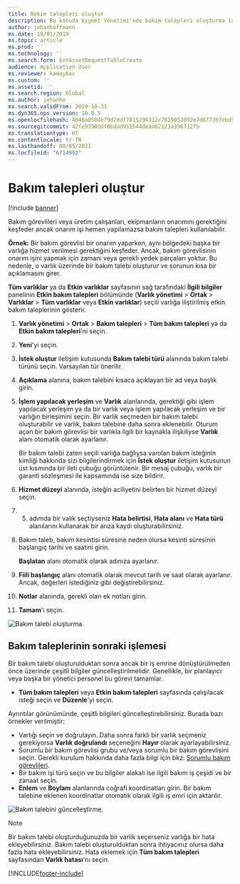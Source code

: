 ```yaml
---
title: Bakım talepleri oluştur
description: Bu konuda Kıymet Yönetimi'nde bakım talepleri oluşturma işlemi açıklanmaktadır.
author: johanhoffmann
ms.date: 10/01/2019
ms.topic: article
ms.prod: ''
ms.technology: ''
ms.search.form: EntAssetRequestTableCreate
audience: Application User
ms.reviewer: kamaybac
ms.custom: ''
ms.assetid: ''
ms.search.region: Global
ms.author: johanho
ms.search.validFrom: 2019-10-31
ms.dyn365.ops.version: 10.0.5
ms.openlocfilehash: 4b48a0504b79d2edf7815296312c7839052092e7d6773b7ebd5d38cbb59c9428
ms.sourcegitcommit: 42fe9790ddf0bdad911544deaa82123a396712fb
ms.translationtype: HT
ms.contentlocale: tr-TR
ms.lasthandoff: 08/05/2021
ms.locfileid: "6714992"
---
```

# <a name="create-maintenance-requests"></a>Bakım talepleri oluştur

[!include [banner](../../includes/banner.md)]

 

Bakım görevlileri veya üretim çalışanları, ekipmanların onarımını gerektiğini keşfeder ancak onarım işi hemen yapılamazsa bakım talepleri kullanılabilir.

**Örnek:** Bir bakım görevlisi bir onarım yaparken, aynı bölgedeki başka bir varlığa hizmet verilmesi gerektiğini keşfeder. Ancak, bakım görevlisinin onarım işini yapmak için zamanı veya gerekli yedek parçaları yoktur. Bu nedenle, o varlık üzerinde bir bakım talebi oluşturur ve sorunun kısa bir açıklamasını girer.

**Tüm varlıklar** ya da **Etkin varlıklar** sayfasının sağ tarafındaki **İlgili bilgiler** panelinin **Etkin bakım talepleri** bölümünde (**Varlık yönetimi** \> **Ortak** \> **Varlıklar** \> **Tüm varlıklar** veya **Etkin varlıklar**) seçili varlığa iliştirilmiş etkin bakım taleplerinin gösterir.

1. **Varlık yönetimi** \> **Ortak** \> **Bakım talepleri** \> **Tüm bakım talepleri** ya da **Etkin bakım talepleri**'ni seçin.
2. **Yeni**'yi seçin.
3. **İstek oluştur** iletişim kutusunda **Bakım talebi türü** alanında bakım talebi türünü seçin. Varsayılan tür önerilir.
4. **Açıklama** alanına, bakım talebini kısaca açıklayan bir ad veya başlık girin.
5. **İşlem yapılacak yerleşim** ve **Varlık** alanlarında, gerektiği gibi işlem yapılacak yerleşim ya da bir varlık veya işlem yapılacak yerleşim ve bir varlığın birleşimini seçin. Bir varlık seçmeden bir bakım talebi oluşturabilir ve varlık, bakım talebine daha sonra eklenebilir. Oturum açan bir bakım görevlisi bir varlıkla ilgili bir kaynakla ilişkiliyse **Varlık** alanı otomatik olarak ayarlanır.

    Bir bakım talebi zaten seçili varlığa bağlıysa varolan bakım isteğinin kimliği hakkında sizi bilgilerindirmek için **İstek oluştur** iletişim kutusunun üst kısmında bir ileti çubuğu görüntülenir. Bir mesaj çubuğu, varlık bir garanti sözleşmesi ile kapsamında ise size bildirir.

6. **Hizmet düzeyi** alanında, isteğin aciliyetini belirten bir hizmet düzeyi seçin.
7. 5. adımda bir valık seçtiyseniz **Hata belirtisi**, **Hata alanı** ve **Hata türü** alanılarını kullanarak bir arıza kaydı oluşturabilirsiniz.
8. Bakım taleb, bakım kesintisi süresine neden olursa kesinti süresinin başlangıç tarihi ve saatini girin.

    **Başlatan** alanı otomatik olarak adınıza ayarlanır.

10. **Fiili başlangıç** alanı otomatik olarak mevcut tarih ve saat olarak ayarlanır. Ancak, değerleri istediğiniz gibi değiştirebilirsiniz.
11. **Notlar** alanında, gerekli olan ek notları girin.
12. **Tamam**'ı seçin.

![Bakım talebi oluşturma.](media/03-manage-maintenance-requests.png)

## <a name="subsequent-processing-of-maintenance-requests"></a>Bakım taleplerinin sonraki işlemesi

Bir bakım talebi oluşturulduktan sonra ancak bir iş emrine dönüştürülmeden önce üzerinde çeşitli bilgiler güncelleştirilmelidir. Genellikle, bir planlayıcı veya başka bir yönetici personel bu görevi tamamlar.

- **Tüm bakım talepleri** veya **Etkin bakım talepleri** sayfasında çalışılacak isteği seçin ve **Düzenle**'yi seçin.

Ayrıntılar görünümünde, çeşitli bilgileri güncelleştirebilirsiniz. Burada bazı örnekler verilmiştir:

- Varlığı seçin ve doğrulayın. Daha sonra farklı bir varlık seçmeniz gerekiyorsa **Varlık doğrulandı** seçeneğini **Hayır** olarak ayarlayabilirsiniz.
- Sorumlu bir bakım görevlisi grubu ve/veya sorumlu bir bakım görevlisini seçin. Gerekli kurulum hakkında daha fazla bilgi için bkz: [Sorumlu bakım görevlileri](../setup-for-maintenance-requests/responsible-workers.md).
- Bir bakım işi türü seçin ve bu bilgiler alakalı ise ilgili bakım iş çeşidi ve bir zanaat seçin.
- **Enlem** ve **Boylam** alanlarında coğrafi koordinatları girin. Bir bakım talebine eklenen koordinatlar otomatik olarak ilgili iş emri için aktarılır. 

![Bakım talebini güncelleştirme.](media/04-manage-maintenance-requests.png)

> [!NOTE]
> Bir bakım talebi oluşturduğunuzda bir varlık seçerseniz varlığa bir hata ekleyebilirsiniz. Bakım talebi oluşturulduktan sonra ihtiyacınız olursa daha fazla hata ekleyebilirsiniz. Hata eklemek için **Tüm bakım talepleri** sayfasından **Varlık hatası**'nı seçin.


[!INCLUDE[footer-include](../../../includes/footer-banner.md)]